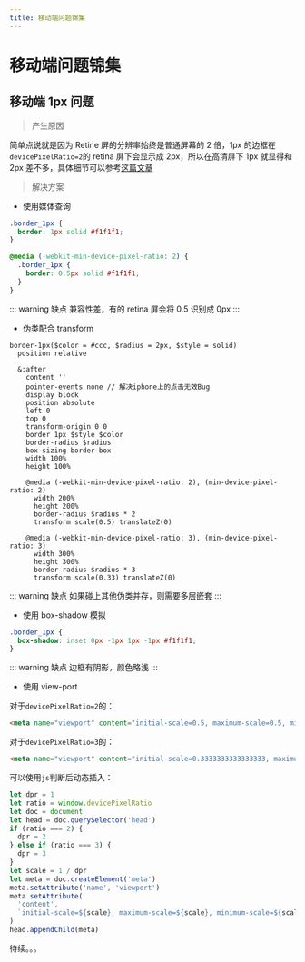 ```yaml
---
title: 移动端问题锦集
---
```


# 移动端问题锦集

## 移动端 1px 问题

> 产生原因

简单点说就是因为 Retine 屏的分辨率始终是普通屏幕的 2 倍，1px 的边框在`devicePixelRatio=2`的 retina 屏下会显示成 2px，所以在高清屏下 1px 就显得和 2px 差不多，具体细节可以参考[这篇文章](http://www.w3cplus.com/css/towards-retina-web.html)

> 解决方案

- 使用媒体查询

```css
.border_1px {
  border: 1px solid #f1f1f1;
}

@media (-webkit-min-device-pixel-ratio: 2) {
  .border_1px {
    border: 0.5px solid #f1f1f1;
  }
}
```

::: warning 缺点
兼容性差，有的 retina 屏会将 0.5 识别成 0px
:::

- 伪类配合 transform

```stylus
border-1px($color = #ccc, $radius = 2px, $style = solid)
  position relative

  &:after
    content ''
    pointer-events none // 解决iphone上的点击无效Bug
    display block
    position absolute
    left 0
    top 0
    transform-origin 0 0
    border 1px $style $color
    border-radius $radius
    box-sizing border-box
    width 100%
    height 100%

    @media (-webkit-min-device-pixel-ratio: 2), (min-device-pixel-ratio: 2)
      width 200%
      height 200%
      border-radius $radius * 2
      transform scale(0.5) translateZ(0)

    @media (-webkit-min-device-pixel-ratio: 3), (min-device-pixel-ratio: 3)
      width 300%
      height 300%
      border-radius $radius * 3
      transform scale(0.33) translateZ(0)
```

::: warning 缺点
如果碰上其他伪类并存，则需要多层嵌套
:::

- 使用 box-shadow 模拟

```css
.border_1px {
  box-shadow: inset 0px -1px 1px -1px #f1f1f1;
}
```

::: warning 缺点
边框有阴影，颜色略浅
:::

- 使用 view-port

对于`devicePixelRatio=2`的：

```html
<meta name="viewport" content="initial-scale=0.5, maximum-scale=0.5, minimum-scale=0.5, user-scalable=no">
```

对于`devicePixelRatio=3`的：

```html
<meta name="viewport" content="initial-scale=0.3333333333333333, maximum-scale=0.3333333333333333, minimum-scale=0.3333333333333333, user-scalable=no">
```

可以使用`js`判断后动态插入：

```js
let dpr = 1
let ratio = window.devicePixelRatio
let doc = document
let head = doc.querySelector('head')
if (ratio === 2) {
  dpr = 2
} else if (ratio === 3) {
  dpr = 3
}
let scale = 1 / dpr
let meta = doc.createElement('meta')
meta.setAttribute('name', 'viewport')
meta.setAttribute(
  'content',
  `initial-scale=${scale}, maximum-scale=${scale}, minimum-scale=${scale}, user-scalable=no`
)
head.appendChild(meta)
```

待续。。。
